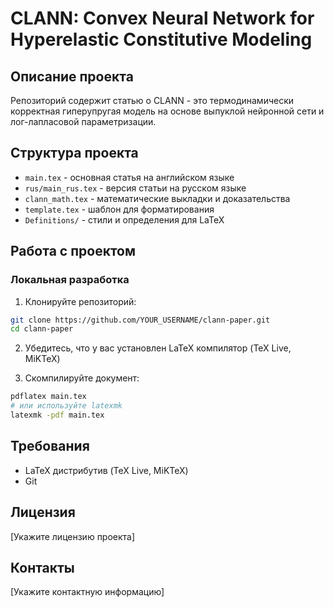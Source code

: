 # CLANN: Convex Neural Network for Hyperelastic Constitutive Modeling

## Описание проекта

Репозиторий содержит статью о CLANN - это термодинамически корректная гиперупругая модель на основе выпуклой нейронной сети и лог-лапласовой параметризации.

## Структура проекта

- `main.tex` - основная статья на английском языке
- `rus/main_rus.tex` - версия статьи на русском языке
- `clann_math.tex` - математические выкладки и доказательства
- `template.tex` - шаблон для форматирования
- `Definitions/` - стили и определения для LaTeX

## Работа с проектом

### Локальная разработка

1. Клонируйте репозиторий:
```bash
git clone https://github.com/YOUR_USERNAME/clann-paper.git
cd clann-paper
```

2. Убедитесь, что у вас установлен LaTeX компилятор (TeX Live, MiKTeX)

3. Скомпилируйте документ:
```bash
pdflatex main.tex
# или используйте latexmk
latexmk -pdf main.tex
```


## Требования

- LaTeX дистрибутив (TeX Live, MiKTeX)
- Git

## Лицензия

[Укажите лицензию проекта]

## Контакты

[Укажите контактную информацию]

